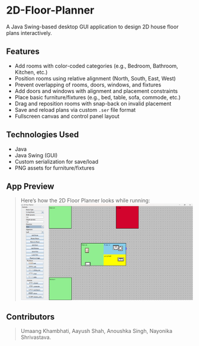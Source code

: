 # 2D-Floor-Planner
A Java Swing-based desktop GUI application to design 2D house floor plans interactively.

## Features
- Add rooms with color-coded categories (e.g., Bedroom, Bathroom, Kitchen, etc.)
- Position rooms using relative alignment (North, South, East, West)
- Prevent overlapping of rooms, doors, windows, and fixtures
- Add doors and windows with alignment and placement constraints
- Place basic furniture/fixtures (e.g., bed, table, sofa, commode, etc.)
- Drag and reposition rooms with snap-back on invalid placement
- Save and reload plans via custom `.ser` file format
- Fullscreen canvas and control panel layout

## Technologies Used
- Java
- Java Swing (GUI)
- Custom serialization for save/load
- PNG assets for furniture/fixtures

## App Preview
> Here’s how the 2D Floor Planner looks while running:
![Floor plan demo](floorplan_demo.png)

## Contributors
> Umaang Khambhati,
> Aayush Shah,
> Anoushka Singh,
> Nayonika Shrivastava.
